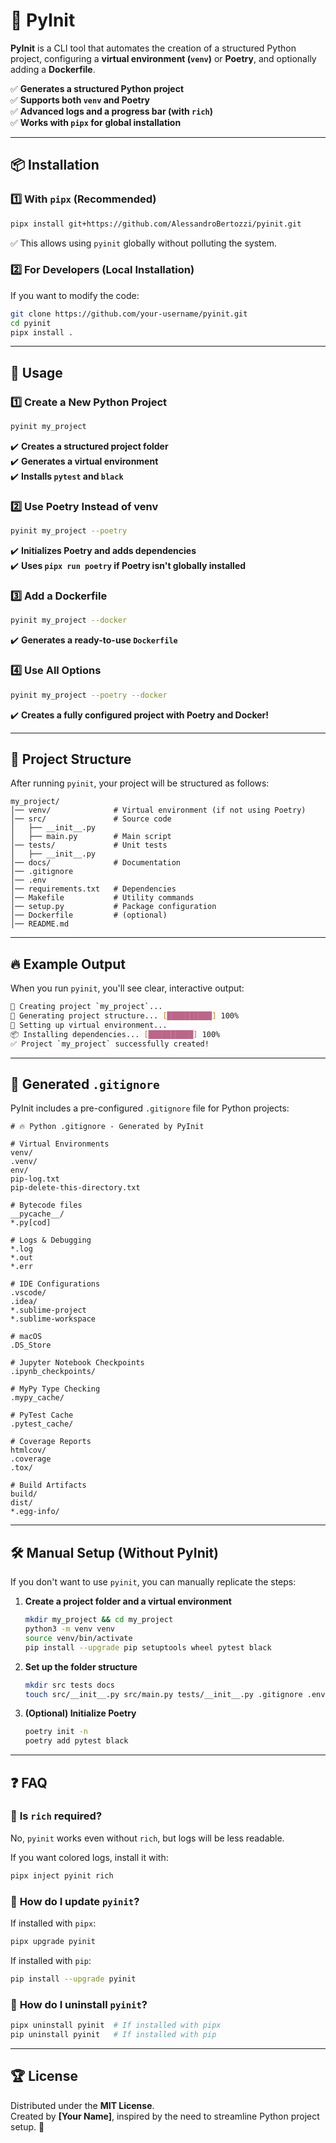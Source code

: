 # 🚀 PyInit

**PyInit** is a CLI tool that automates the creation of a structured Python project, configuring a **virtual environment (`venv`)** or **Poetry**, and optionally adding a **Dockerfile**.

✅ **Generates a structured Python project**  
✅ **Supports both `venv` and Poetry**  
✅ **Advanced logs and a progress bar (with `rich`)**  
✅ **Works with `pipx` for global installation**  

---

## 📦 **Installation**
### 1️⃣ **With `pipx` (Recommended)**
```bash
pipx install git+https://github.com/AlessandroBertozzi/pyinit.git
```
✅ Thi️s allows using `pyinit` globally without polluting the system.

### 2️⃣️ For Developers **(Local Installation)**
If you want to modify the code:
```bash
git clone https://github.com/your-username/pyinit.git
cd pyinit
pipx install .
```

---

## 🚀 **Usage**
### 1️⃣ **Create a New Python Project**
```bash
pyinit my_project
```
✔️ **Creates a structured project folder**  
✔️ **Generates a virtual environment**  
✔️ **Installs `pytest` and `black`**  

### 2️⃣ **Use Poetry Instead of venv**
```bash
pyinit my_project --poetry
```
✔️ **Initializes Poetry and adds dependencies**  
✔️ **Uses `pipx run poetry` if Poetry isn't globally installed**  

### 3️⃣ **Add a Dockerfile**
```bash
pyinit my_project --docker
```
✔️ **Generates a ready-to-use `Dockerfile`**  

### 4️⃣ **Use All Options**
```bash
pyinit my_project --poetry --docker
```
✔️ **Creates a fully configured project with Poetry and Docker!**  

---

## 📂 **Project Structure**
After running `pyinit`, your project will be structured as follows:

```
my_project/
│── venv/              # Virtual environment (if not using Poetry)
│── src/               # Source code
│   ├── __init__.py
│   ├── main.py        # Main script
│── tests/             # Unit tests
│   ├── __init__.py
│── docs/              # Documentation
│── .gitignore
│── .env
│── requirements.txt   # Dependencies
│── Makefile           # Utility commands
│── setup.py           # Package configuration
│── Dockerfile         # (optional)
│── README.md
```

---

## 🔥 **Example Output**
When you run `pyinit`, you'll see clear, interactive output:

```bash
🚀 Creating project `my_project`...
📂 Generating project structure... [██████████] 100%
🐍 Setting up virtual environment...
📦 Installing dependencies... [██████████] 100%
✅ Project `my_project` successfully created!
```

---

## 📌 **Generated `.gitignore`**
PyInit includes a pre-configured `.gitignore` file for Python projects:

```plaintext
# 🔥 Python .gitignore - Generated by PyInit

# Virtual Environments
venv/
.venv/
env/
pip-log.txt
pip-delete-this-directory.txt

# Bytecode files
__pycache__/
*.py[cod]

# Logs & Debugging
*.log
*.out
*.err

# IDE Configurations
.vscode/
.idea/
*.sublime-project
*.sublime-workspace

# macOS
.DS_Store

# Jupyter Notebook Checkpoints
.ipynb_checkpoints/

# MyPy Type Checking
.mypy_cache/

# PyTest Cache
.pytest_cache/

# Coverage Reports
htmlcov/
.coverage
.tox/

# Build Artifacts
build/
dist/
*.egg-info/
```

---

## 🛠 **Manual Setup (Without PyInit)**
If you don't want to use `pyinit`, you can manually replicate the steps:

1. **Create a project folder and a virtual environment**
   ```bash
   mkdir my_project && cd my_project
   python3 -m venv venv
   source venv/bin/activate
   pip install --upgrade pip setuptools wheel pytest black
   ```
2. **Set up the folder structure**
   ```bash
   mkdir src tests docs
   touch src/__init__.py src/main.py tests/__init__.py .gitignore .env requirements.txt README.md
   ```
3. **(Optional) Initialize Poetry**
   ```bash
   poetry init -n
   poetry add pytest black
   ```

---

## ❓ **FAQ**
### 🔹 **Is `rich` required?**
No, `pyinit` works even without `rich`, but logs will be less readable.

If you want colored logs, install it with:
```bash
pipx inject pyinit rich
```

### 🔹 **How do I update `pyinit`?**
If installed with `pipx`:
```bash
pipx upgrade pyinit
```

If installed with `pip`:
```bash
pip install --upgrade pyinit
```

### 🔹 **How do I uninstall `pyinit`?**
```bash
pipx uninstall pyinit  # If installed with pipx
pip uninstall pyinit   # If installed with pip
```

---

## 🏆 **License**
Distributed under the **MIT License**.  
Created by **[Your Name]**, inspired by the need to streamline Python project setup. 🚀

